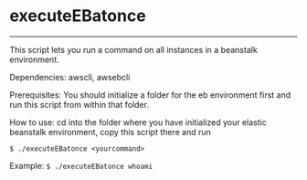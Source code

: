 # executeEBatonce
---
This script lets you run a command on all instances in a beanstalk environment.


Dependencies: awscli, awsebcli

Prerequisites: You should initialize a folder for the eb environment first and run this script from within that folder.

How to use: cd into the folder where you have initialized your elastic beanstalk environment, copy this script there and run

`$ ./executeEBatonce <yourcommand>`


Example: 
`$ ./executeEBatonce whoami`

